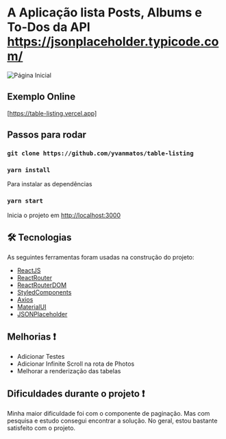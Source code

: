 # A Aplicação lista Posts, Albums e To-Dos da API https://jsonplaceholder.typicode.com/

![Página Inicial](https://i.ibb.co/0jJ5RTg/main.jpg)

## Exemplo Online

[https://table-listing.vercel.app]

## Passos para rodar

### `git clone https://github.com/yvanmatos/table-listing` 

### `yarn install`
Para instalar as dependências

### `yarn start`
Inicia o projeto em [http://localhost:3000](http://localhost:3000/)

## :hammer_and_wrench: Tecnologias

As seguintes ferramentas foram usadas na construção do projeto:

- [ReactJS](https://pt-br.reactjs.org/)
- [ReactRouter](https://www.npmjs.com/package/react-router)
- [ReactRouterDOM](https://www.npmjs.com/package/react-router-dom)
- [StyledComponents](https://styled-components.com/)
- [Axios](https://www.npmjs.com/package/axios)
- [MaterialUI](https://material-ui.com/pt/)
- [JSONPlaceholder](https://jsonplaceholder.typicode.com/)

## Melhorias :exclamation:

* Adicionar Testes
* Adicionar Infinite Scroll na rota de Photos
* Melhorar a renderização das tabelas

## Dificuldades durante o projeto :exclamation:

Minha maior dificuldade foi com o componente de paginação. Mas com pesquisa e estudo consegui encontrar a solução. No geral, estou bastante satisfeito com o projeto.